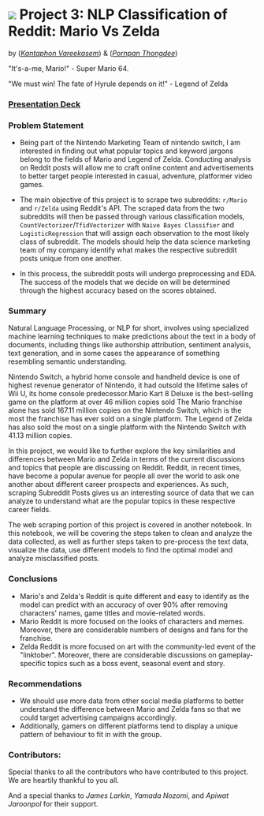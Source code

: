 # ![](https://ga-dash.s3.amazonaws.com/production/assets/logo-9f88ae6c9c3871690e33280fcf557f33.png) Project 3: NLP Classification of Reddit: Mario Vs Zelda

by ([*Kantaphon Vareekasem*](https://github.com/Tatadektep)) & ([*Pornpan Thongdee*](https://github.com/Tatadektep))

"It's-a-me, Mario!" - Super Mario 64.

"We must win! The fate of Hyrule depends on it!" - Legend of Zelda

### [Presentation Deck](https://docs.google.com/presentation/d/1eM9roDkzjL45zVwXfc0ELQt3S4eltEgoB1IsOxTccRc/)


### Problem Statement
- Being part of the Nintendo Marketing Team of nintendo switch, I am interested in finding out what popular topics and keyword jargons belong to the fields of Mario and Legend of Zelda. Conducting analysis on Reddit posts will allow me to craft online content and advertisements to better target people interested in casual, adventure, platformer video games.

- The main objective of this project is to scrape two subreddits: `r/Mario` and `r/Zelda` using Reddit's API. The scraped data from the two subreddits will then be passed through various classification models, `CountVectorizer`/`TfidVectorizer` with `Naive Bayes Classifier` and `LogisticRegression` that will assign each observation to the most likely class of subreddit. The models should help the data science marketing team of my company identify what makes the respective subreddit posts unique from one another.

- In this process, the subreddit posts will undergo preprocessing and EDA. The success of the models that we decide on will be determined through the highest accuracy based on the scores obtained.

### Summary 

Natural Language Processing, or NLP for short, involves using specialized machine learning techniques to make predictions about the text in a body of documents, including things like authorship attribution, sentiment analysis, text generation, and in some cases the appearance of something resembling semantic understanding.

Nintendo Switch, a hybrid home console and handheld device is one of highest revenue generator of Nintendo, it had outsold the lifetime sales of Wii U, its home console predecessor.Mario Kart 8 Deluxe is the best-selling game on the platform at over 46 million copies sold The Mario franchise alone has sold 167.11 million copies on the Nintendo Switch, which is the most the franchise has ever sold on a single platform. The Legend of Zelda has also sold the most on a single platform with the Nintendo Switch with 41.13 million copies. 

In this project, we would like to further explore the key similarities and differences between Mario and Zelda in terms of the current discussions and topics that people are discussing on Reddit. Reddit, in recent times, have become a popular avenue for people all over the world to ask one another about different career prospects and experiences. As such, scraping Subreddit Posts gives us an interesting source of data that we can analyze to understand what are the popular topics in these respective career fields.

The web scraping portion of this project is covered in another notebook. In this notebook, we will be covering the steps taken to clean and analyze the data collected, as well as further steps taken to pre-process the text data, visualize the data, use different models to find the optimal model and analyze misclassified posts.

### **Conclusions**
- Mario's and Zelda's Reddit is quite different and easy to identify as the model can predict with an accuracy of over 90% after removing characters' names, game titles and movie-related words.
- Mario Reddit is more focused on the looks of characters and memes. Moreover, there are considerable numbers of designs and fans for the franchise.
- Zelda Reddit is more focused on art with the community-led event of the "linktober". Moreover, there are considerable discussions on gameplay-specific topics such as a boss event, seasonal event and story.

### **Recommendations**
- We should use more data from other social media platforms to better understand the difference between Mario and Zelda fans so that we could target advertising campaigns accordingly. 
- Additionally, gamers on different platforms tend to display a unique pattern of behaviour to fit in with the group.

### Contributors:
Special thanks to all the contributors who have contributed to this project. We are heartily thankful to you all.

And a special thanks to *James Larkin*, *Yamada Nozomi*, and *Apiwat Jaroonpol* for their support.
